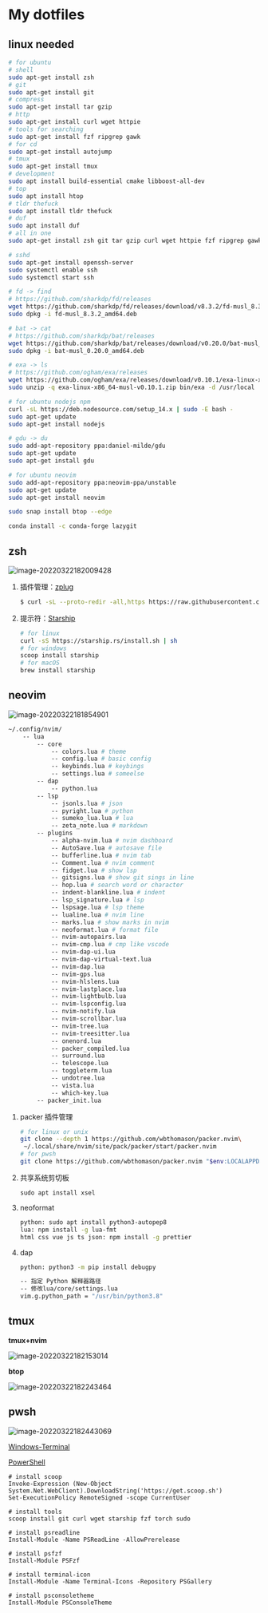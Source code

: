 # My dotfiles

## linux needed

```bash
# for ubuntu
# shell
sudo apt-get install zsh
# git
sudo apt-get install git
# compress
sudo apt-get install tar gzip
# http
sudo apt-get install curl wget httpie
# tools for searching
sudo apt-get install fzf ripgrep gawk
# for cd
sudo apt-get install autojump
# tmux
sudo apt-get install tmux
# development
sudo apt install build-essential cmake libboost-all-dev
# top
sudo apt install htop
# tldr thefuck
sudo apt install tldr thefuck
# duf
sudo apt install duf
# all in one
sudo apt-get install zsh git tar gzip curl wget httpie fzf ripgrep gawk autojump tmux build-essential cmake libboost-all-dev htop tldr thefuck duf
```

```bash
# sshd
sudo apt-get install openssh-server
sudo systemctl enable ssh
sudo systemctl start ssh
```

```bash
# fd -> find
# https://github.com/sharkdp/fd/releases
wget https://github.com/sharkdp/fd/releases/download/v8.3.2/fd-musl_8.3.2_amd64.deb
sudo dpkg -i fd-musl_8.3.2_amd64.deb
```

```bash
# bat -> cat
# https://github.com/sharkdp/bat/releases
wget https://github.com/sharkdp/bat/releases/download/v0.20.0/bat-musl_0.20.0_amd64.deb
sudo dpkg -i bat-musl_0.20.0_amd64.deb
```

```bash
# exa -> ls
# https://github.com/ogham/exa/releases
wget https://github.com/ogham/exa/releases/download/v0.10.1/exa-linux-x86_64-musl-v0.10.1.zip
sudo unzip -q exa-linux-x86_64-musl-v0.10.1.zip bin/exa -d /usr/local
```

```bash
# for ubuntu nodejs npm
curl -sL https://deb.nodesource.com/setup_14.x | sudo -E bash -
sudo apt-get update
sudo apt-get install nodejs
```

```bash
# gdu -> du
sudo add-apt-repository ppa:daniel-milde/gdu
sudo apt-get update
sudo apt-get install gdu
```

```bash
# for ubuntu neovim
sudo add-apt-repository ppa:neovim-ppa/unstable
sudo apt-get update
sudo apt-get install neovim
```

```bash
sudo snap install btop --edge
```

```bash
conda install -c conda-forge lazygit
```

## zsh

![image-20220322182009428](.picture/image-20220322182009428.png)

1. 插件管理：[zplug](https://github.com/zplug/zplug)

   ```bash
   $ curl -sL --proto-redir -all,https https://raw.githubusercontent.com/zplug/installer/master/installer.zsh | zsh
   ```
2. 提示符：[Starship](https://starship.rs/)

   ```bash
   # for linux
   curl -sS https://starship.rs/install.sh | sh
   # for windows
   scoop install starship
   # for macOS
   brew install starship
   ```

## neovim

![image-20220322181854901](.picture/image-20220322181854901.png)

```bash
~/.config/nvim/
	-- lua
		-- core
			-- colors.lua # theme
			-- config.lua # basic config
			-- keybinds.lua # keybings
			-- settings.lua # someelse
		-- dap
			-- python.lua
		-- lsp
			-- jsonls.lua # json
			-- pyright.lua # python
			-- sumeko_lua.lua # lua
			-- zeta_note.lua # markdown
		-- plugins
			-- alpha-nvim.lua # nvim dashboard
			-- AutoSave.lua # autosave file
			-- bufferline.lua # nvim tab
			-- Comment.lua # nvim comment
			-- fidget.lua # show lsp
			-- gitsigns.lua # show git sings in line
			-- hop.lua # search word or character
			-- indent-blankline.lua # indent
			-- lsp_signature.lua # lsp
			-- lspsage.lua # lsp theme
			-- lualine.lua # nvim line
			-- marks.lua # show marks in nvim
			-- neoformat.lua # format file
			-- nvim-autopairs.lua
			-- nvim-cmp.lua # cmp like vscode
			-- nvim-dap-ui.lua
			-- nvim-dap-virtual-text.lua
			-- nvim-dap.lua
			-- nvim-gps.lua
			-- nvim-hlslens.lua
			-- nvim-lastplace.lua
			-- nvim-lightbulb.lua
			-- nvim-lspconfig.lua
			-- nvim-notify.lua
			-- nvim-scrollbar.lua
			-- nvim-tree.lua
			-- nvim-treesitter.lua
			-- onenord.lua
			-- packer_compiled.lua
			-- surround.lua
			-- telescope.lua
			-- toggleterm.lua
			-- undotree.lua
			-- vista.lua
			-- which-key.lua
		-- packer_init.lua
```

1. packer 插件管理

   ```bash
   # for linux or unix
   git clone --depth 1 https://github.com/wbthomason/packer.nvim\
    ~/.local/share/nvim/site/pack/packer/start/packer.nvim
   # for pwsh
   git clone https://github.com/wbthomason/packer.nvim "$env:LOCALAPPDATA\nvim-data\site\pack\packer\start\packer.nvim"
   ```
2. 共享系统剪切板

   ```
   sudo apt install xsel
   ```
3. neoformat

   ```bash
   python: sudo apt install python3-autopep8
   lua: npm install -g lua-fmt
   html css vue js ts json: npm install -g prettier
   ```
4. dap

   ```bash
   python: python3 -m pip install debugpy

   -- 指定 Python 解释器路径
   -- 修改lua/core/settings.lua
   vim.g.python_path = "/usr/bin/python3.8"
   ```

## tmux

**tmux+nvim**

![image-20220322182153014](.picture/image-20220322182153014.png)

**btop**

![image-20220322182243464](.picture/image-20220322182243464.png)

## pwsh

![image-20220322182443069](.picture/image-20220322182443069.png)

[Windows-Terminal](https://github.com/microsoft/terminal)

[PowerShell](https://github.com/PowerShell/PowerShell)

```
# install scoop
Invoke-Expression (New-Object System.Net.WebClient).DownloadString('https://get.scoop.sh')
Set-ExecutionPolicy RemoteSigned -scope CurrentUser

# install tools
scoop install git curl wget starship fzf torch sudo

# install psreadline
Install-Module -Name PSReadLine -AllowPrerelease

# install psfzf
Install-Module PSFzf

# install terminal-icon
Install-Module -Name Terminal-Icons -Repository PSGallery

# install psconsoletheme
Install-Module PSConsoleTheme
```
